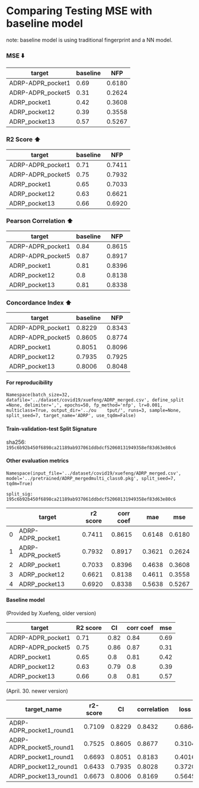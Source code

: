 # Comparing Testing MSE with baseline model

note: baseline model is using traditional fingerprint and a NN model.

### MSE  :arrow_down: 
target             | baseline | NFP    |
|------------------|----------|--------|
|ADRP-ADPR_pocket1 | 0.69     | 0.6180 |
|ADRP-ADPR_pocket5 | 0.31     | 0.2624 |
|ADRP_pocket1      | 0.42     | 0.3608 |
|ADRP_pocket12     | 0.39     | 0.3558 |
|ADRP_pocket13     | 0.57     | 0.5267 |

### R2 Score :arrow_up:
| target            | baseline  | NFP    |
|-------------------|-----------|--------|
| ADRP-ADPR_pocket1 | 0.71      | 0.7411 |
| ADRP-ADPR_pocket5 | 0.75      | 0.7932 |
| ADRP_pocket1      | 0.65      | 0.7033 |
| ADRP_pocket12     | 0.63      | 0.6621 |
| ADRP_pocket13     | 0.66      | 0.6920 |

### Pearson Correlation :arrow_up:
| target            | baseline    | NFP    |
|-------------------|-------------|--------|
| ADRP-ADPR_pocket1 | 0.84        | 0.8615 |
| ADRP-ADPR_pocket5 | 0.87        | 0.8917 |
| ADRP_pocket1      | 0.81        | 0.8396 |
| ADRP_pocket12     | 0.8         | 0.8138 |
| ADRP_pocket13     | 0.81        | 0.8338 |

### Concordance Index :arrow_up:

| target            | baseline    | NFP      |
|-------------------|-------------|----------|
| ADRP-ADPR_pocket1 | 0.8229      | 0.8343   |
| ADRP-ADPR_pocket5 | 0.8605      | 0.8774   |
| ADRP_pocket1      | 0.8051      | 0.8096   |
| ADRP_pocket12     | 0.7935      | 0.7925   |
| ADRP_pocket13     | 0.8006      | 0.8048   |


#### For reproducibility

`Namespace(batch_size=32, datafile='../dataset/covid19/xuefeng/ADRP_merged.csv', define_split    =None, delimiter=',', epochs=50, fp_method='nfp', lr=0.001, multiclass=True, output_dir='../ou    tput/', runs=3, sample=None, split_seed=7, target_name='ADRP', use_tqdm=False)`

#### Train-validation-test Split Signature

sha256: `195c6b92b450f6898ca21189ab937061ddbdcf52060131949358ef83d63e80c6`


#### Other evaluation metrics
`Namespace(input_file='../dataset/covid19/xuefeng/ADRP_merged.csv', model='../pretrained/ADRP_mergedmulti_class0.pkg', split_seed=7, tqdm=True)`

`split_sig: 195c6b92b450f6898ca21189ab937061ddbdcf52060131949358ef83d63e80c6`

|    | target            |   r2 score |   corr coef |    mae |    mse |
|----|-------------------|------------|-------------|--------|--------|
|  0 | ADRP-ADPR_pocket1 |     0.7411 |      0.8615 | 0.6148 | 0.6180 |
|  1 | ADRP-ADPR_pocket5 |     0.7932 |      0.8917 | 0.3621 | 0.2624 |
|  2 | ADRP_pocket1      |     0.7033 |      0.8396 | 0.4638 | 0.3608 |
|  3 | ADRP_pocket12     |     0.6621 |      0.8138 | 0.4611 | 0.3558 |
|  4 | ADRP_pocket13     |     0.6920 |      0.8338 | 0.5638 | 0.5267 |


#### Baseline model
(Provided by Xuefeng, older version)

|target            | R2 score | CI   | corr coef | mse    |
|------------------|----------|------|-----------|--------|
|ADRP-ADPR_pocket1 | 0.71     | 0.82 | 0.84      | 0.69   |
|ADRP-ADPR_pocket5 | 0.75     | 0.86 | 0.87      | 0.31   |
|ADRP_pocket1      | 0.65     | 0.8  | 0.81      | 0.42   |
|ADRP_pocket12     | 0.63     | 0.79 | 0.8       | 0.39   |
|ADRP_pocket13     | 0.66     | 0.8  | 0.81      | 0.57   |


(April. 30. newer version)

| target_name              | r2-score    | CI       | correlation | loss       |
|--------------------------|-------------|----------|-------------|------------|
| ADRP-ADPR_pocket1_round1 | 0.7109      | 0.8229   | 0.8432      | 0.6864     |
| ADRP-ADPR_pocket5_round1 | 0.7525      | 0.8605   | 0.8677      | 0.3104     |
| ADRP_pocket1_round1      | 0.6693      | 0.8051   | 0.8183      | 0.4016     |
| ADRP_pocket12_round1     | 0.6433      | 0.7935   | 0.8028      | 0.3720     |
| ADRP_pocket13_round1     | 0.6673      | 0.8006   | 0.8169      | 0.5645     |
